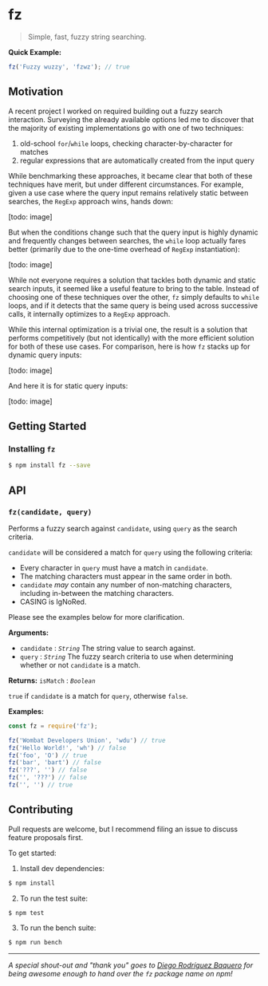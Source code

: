 # fz

> Simple, fast, fuzzy string searching.

**Quick Example:**

```js
fz('Fuzzy wuzzy', 'fzwz'); // true
```

## Motivation

A recent project I worked on required building out a fuzzy search interaction. Surveying the already available options led me to discover that the majority of existing implementations go with one of two techniques:

1. old-school `for`/`while` loops, checking character-by-character for matches
2. regular expressions that are automatically created from the input query

While benchmarking these approaches, it became clear that both of these techniques have merit, but under different circumstances. For example, given a use case where the query input remains relatively static between searches, the `RegExp` approach wins, hands down:

[todo: image]

But when the conditions change such that the query input is highly dynamic and frequently changes between searches, the `while` loop actually fares better (primarily due to the one-time overhead of `RegExp` instantiation):

[todo: image]

While not everyone requires a solution that tackles both dynamic and static search inputs, it seemed like a useful feature to bring to the table. Instead of choosing one of these techniques over the other, `fz` simply defaults to `while` loops, and if it detects that the same query is being used across successive calls, it internally optimizes to a `RegExp` approach.

While this internal optimization is a trivial one, the result is a solution that performs competitively (but not identically) with the more efficient solution for both of these use cases. For comparison, here is how `fz` stacks up for dynamic query inputs:

[todo: image]

And here it is for static query inputs:

[todo: image]

## Getting Started

### Installing `fz`

```sh
$ npm install fz --save
```

## API

### `fz(candidate, query)`

Performs a fuzzy search against `candidate`, using `query` as the search criteria.

`candidate` will be considered a match for `query` using the following criteria:

* Every character in `query` must have a match in `candidate`.
* The matching characters must appear in the same order in both.
* `candidate` *may* contain any number of non-matching characters, including in-between the matching characters.
* CASING is IgNoRed.

Please see the examples below for more clarification.

**Arguments:**

* `candidate` :  *`String`* The string value to search against.
* `query` :  *`String`* The fuzzy search criteria to use when determining whether or not `candidate` is a match.

**Returns:** `isMatch` : *`Boolean`*

`true` if `candidate` is a match for `query`, otherwise `false`.
  
**Examples:**

```javascript
const fz = require('fz');

fz('Wombat Developers Union', 'wdu') // true
fz('Hello World!', 'wh') // false
fz('foo', 'O') // true
fz('bar', 'bart') // false
fz('???', '') // false
fz('', '???') // false
fz('', '') // true
```

## Contributing

Pull requests are welcome, but I recommend filing an issue to discuss feature proposals first.

To get started:

1. Install dev dependencies:
  ```sh
  $ npm install
  ```

2. To run the test suite:
  ```sh
  $ npm test
  ```

3. To run the bench suite:
  ```sh
  $ npm run bench
  ```

----

*A special shout-out and "thank you" goes to [Diego Rodríguez Baquero](https://github.com/DiegoRBaquero) for being awesome enough to hand over the `fz` package name on npm!*
